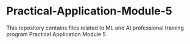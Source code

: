 # Practical-Application-Module-5
This repository contains files related to ML and AI professional training program Practical Application Module 5
